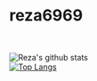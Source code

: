 # reza6969

<br>

![Reza's github stats](https://github-readme-stats.vercel.app/api?username=reza6969&show_icons=true&theme=gotham) <br>
[![Top Langs](https://github-readme-stats.vercel.app/api/top-langs/?username=reza6969&theme=gotham&layout=compact)](https://github.com/reza6969/reza6969)
